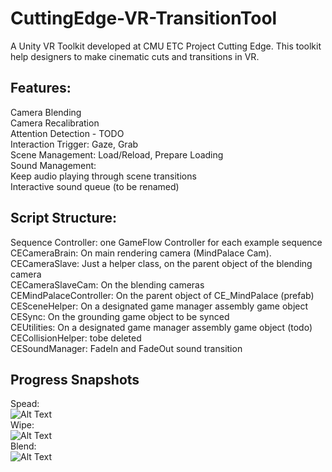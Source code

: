 # CuttingEdge-VR-TransitionTool
A Unity VR Toolkit developed at CMU ETC Project Cutting Edge. This toolkit help designers to make cinematic cuts and transitions in VR. 

## Features:
Camera Blending  
Camera Recalibration  
Attention Detection - TODO  
Interaction Trigger: Gaze, Grab  
Scene Management:  Load/Reload, Prepare Loading  
Sound Management:   
Keep audio playing through scene transitions  
Interactive sound queue (to be renamed)  

## Script Structure:
Sequence Controller: one GameFlow Controller for each example sequence  
CECameraBrain: On main rendering camera (MindPalace Cam).  
CECameraSlave: Just a helper class, on the parent object of the blending camera  
CECameraSlaveCam: On the blending cameras  
CEMindPalaceController: On the parent object of CE_MindPalace (prefab)  
CESceneHelper: On a designated game manager assembly game object  
CESync: On the grounding game object to be synced  
CEUtilities: On a designated game manager assembly game object (todo)  
CECollisionHelper: tobe deleted  
CESoundManager: FadeIn and FadeOut sound transition  


## Progress Snapshots
Spead:  
![Alt Text](https://github.com/sherryfan/CuttingEdge-VR-TransitionTool/blob/master/spread.gif)  
Wipe:  
![Alt Text](https://github.com/sherryfan/CuttingEdge-VR-TransitionTool/blob/master/wipe.gif)  
Blend:  
![Alt Text](https://github.com/sherryfan/CuttingEdge-VR-TransitionTool/blob/master/blend.gif)  


